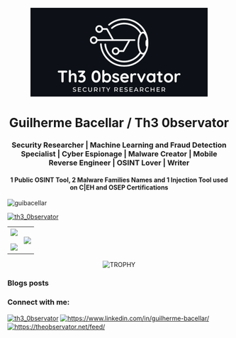 <p align="center"><img src="https://github.com/guibacellar/guibacellar/blob/main/Logo_v2.png" /></p>

<h1 align="center">Guilherme Bacellar / Th3 0bservator </h1>
<h3 align="center">Security Researcher | Machine Learning and Fraud Detection Specialist | Cyber Espionage | Malware Creator | Mobile Reverse Engineer | OSINT Lover | Writer</h3>
<h4 align="center">1 Public OSINT Tool, 2 Malware Families Names and 1 Injection Tool used on C|EH and OSEP Certifications</h4>

<p align="left"> <img src="https://komarev.com/ghpvc/?username=guibacellar&label=Profile%20views&color=0e75b6&style=flat" alt="guibacellar" /> </p>

<p align="left"> <a href="https://twitter.com/th3_0bservator" target="blank"><img src="https://img.shields.io/twitter/follow/th3_0bservator?logo=twitter&style=for-the-badge" alt="th3_0bservator" /></a> </p>

<!--- stats & Trophy (start) -->
<p align="center">
  <!--- stats (start) -->
<table align="center">
<tr border="none">
<td width="50%" align="center">
  
  <img  align="center"  src="https://github-readme-stats.vercel.app/api?username=guibacellar&theme=dark&show_icons=true&count_private=true" />
  <br></br>
  <img src="https://github-readme-streak-stats.herokuapp.com/?user=guibacellar&theme=dark&hide_border=false" /> 
</td>

<td width="50%" align="center">

  <img  align="center"  src="https://github-readme-stats.anuraghazra1.vercel.app/api/top-langs/?username=guibacellar&theme=dark&hide_border=false&no-bg=true&no-frame=true&langs_count=10"/>
  
  </td>
</tr>
</table>
<!--- stats (end) -->

<!--- trophy (start) -->
<div align=center>
    <img align="center" width=84% src="https://github-profile-trophy.vercel.app/?username=guibacellar&theme=radical&row=1&column=7&margin-h=15&margin-w=5&no-bg=true" alt="TROPHY" />
</div>
<!--- trophy (start) -->


</p>        
<!--- stats (end) -->



### Blogs posts
<!-- BLOG-POST-LIST:START -->
<!-- BLOG-POST-LIST:END -->

<h3 align="left">Connect with me:</h3>
<p align="left">
<a href="https://twitter.com/th3_0bservator" target="blank"><img align="center" src="https://raw.githubusercontent.com/rahuldkjain/github-profile-readme-generator/master/src/images/icons/Social/twitter.svg" alt="th3_0bservator" height="30" width="40" /></a>
<a href="https://linkedin.com/in/https://www.linkedin.com/in/guilherme-bacellar/" target="blank"><img align="center" src="https://raw.githubusercontent.com/rahuldkjain/github-profile-readme-generator/master/src/images/icons/Social/linked-in-alt.svg" alt="https://www.linkedin.com/in/guilherme-bacellar/" height="30" width="40" /></a>
<a href="https://theobservator.net/feed/" target="blank"><img align="center" src="https://raw.githubusercontent.com/rahuldkjain/github-profile-readme-generator/master/src/images/icons/Social/rss.svg" alt="https://theobservator.net/feed/" height="30" width="40" /></a>
</p>



